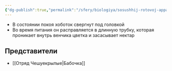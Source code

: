 ```yaml
---
{"dg-publish":true,"permalink":"/sfery/biologiya/sosushhij-rotovoj-apparat/","tags":["Зоология"]}
---
```


- В состоянии покоя хоботок свергнут под головкой
- Во время питания он расправляется в длинную трубку, которая проникает внутрь венчика цветка и засасывает нектар
## Представители 
- [[Отряд Чешуекрылые\|Бабочка]]